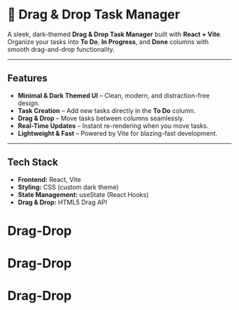 # 📌 Drag & Drop Task Manager

A sleek, dark-themed **Drag & Drop Task Manager** built with **React + Vite**.  
Organize your tasks into **To Do**, **In Progress**, and **Done** columns with smooth drag-and-drop functionality.


---

##  Features

- **Minimal & Dark Themed UI** – Clean, modern, and distraction-free design.
- **Task Creation** – Add new tasks directly in the **To Do** column.
- **Drag & Drop** – Move tasks between columns seamlessly.
- **Real-Time Updates** – Instant re-rendering when you move tasks.
- **Lightweight & Fast** – Powered by Vite for blazing-fast development.

---

##  Tech Stack

- **Frontend:** React, Vite
- **Styling:** CSS (custom dark theme)
- **State Management:** useState (React Hooks)
- **Drag & Drop:** HTML5 Drag API


# Drag-Drop
# Drag-Drop
# Drag-Drop
